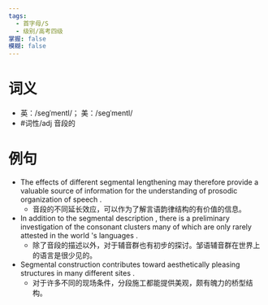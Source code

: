 ```yaml
---
tags:
  - 首字母/S
  - 级别/高考四级
掌握: false
模糊: false
---
```

# 词义
- 英：/seɡˈmentl/； 美：/seɡˈmentl/
- #词性/adj  音段的
# 例句
- The effects of different segmental lengthening may therefore provide a valuable source of information for the understanding of prosodic organization of speech .
	- 音段的不同延长效应，可以作为了解言语韵律结构的有价值的信息。
- In addition to the segmental description , there is a preliminary investigation of the consonant clusters many of which are only rarely attested in the world 's languages .
	- 除了音段的描述以外，对于辅音群也有初步的探讨。邹语辅音群在世界上的语言是很少见的。
- Segmental construction contributes toward aesthetically pleasing structures in many different sites .
	- 对于许多不同的现场条件，分段施工都能提供美观，颇有魄力的桥型结构。
